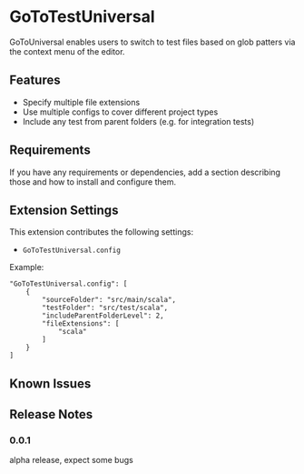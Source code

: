 # GoToTestUniversal

GoToUniversal enables users to switch to test files based on glob patters via the context menu of the editor.

## Features

* Specify multiple file extensions
* Use multiple configs to cover different project types
* Include any test from parent folders (e.g. for integration tests)

## Requirements

If you have any requirements or dependencies, add a section describing those and how to install and configure them.

## Extension Settings

This extension contributes the following settings:

* `GoToTestUniversal.config`

Example: 
```
"GoToTestUniversal.config": [
    {
        "sourceFolder": "src/main/scala",
        "testFolder": "src/test/scala",
        "includeParentFolderLevel": 2,
        "fileExtensions": [
            "scala"
        ]
    }
]
```

## Known Issues


## Release Notes
### 0.0.1

alpha release, expect some bugs


